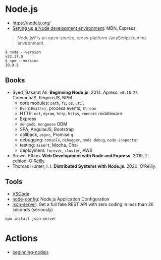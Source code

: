 # Node.js
* https://nodejs.org/
* [Setting up a Node development environment](https://developer.mozilla.org/en-US/docs/Learn_web_development/Extensions/Server-side/Express_Nodejs/development_environment): MDN, Express

> Node.js® is an open-source, cross-platform JavaScript runtime environment.

```shell
$ node --version                                                                         
v22.17.0
$ npm --version                                                                          
10.9.2
```

## Books
* Syed, Basarat Ali. **Beginning Node.js**. 2014. Apress. `v0.10.26`, CommonJS, RequireJS, NPM
  * core modules: `path`, `fs`, `os`, `util`
  * `EventEmitter`, process events, `Stream`
  * HTTP: `net`, `dgram`, `http`, `https`, `connect` middleware
  * Express
  * `mongodb`, `mongoose` ODM
  * SPA, AngularJS, Bootstrap
  * callback, `async`, Promise `q`
  * debugging: `console`, `debugger`, `node debug`, `node-inspector`
  * testing: `assert`, Mocha, Chai
  * deployment: `forever`, `cluster`, AWS
* Brown, Ethan. **Web Development with Node and Express**. 2019, 2. edition. O'Reilly.
* Thomas Hunter, I. I. **Distributed Systems with Node.js**. 2020. O’Reilly.

## Tools
* [VSCode](https://code.visualstudio.com/docs/nodejs/nodejs-tutorial)
* [node-config](https://github.com/node-config/node-config): Node.js Application Configuration
* [json-server](https://github.com/typicode/json-server): Get a full fake REST API with zero coding in less than 30 seconds (seriously)
```shell
npm install json-server
```

# Actions
* [beginning-nodejs](./beginning-nodejs/README.md)